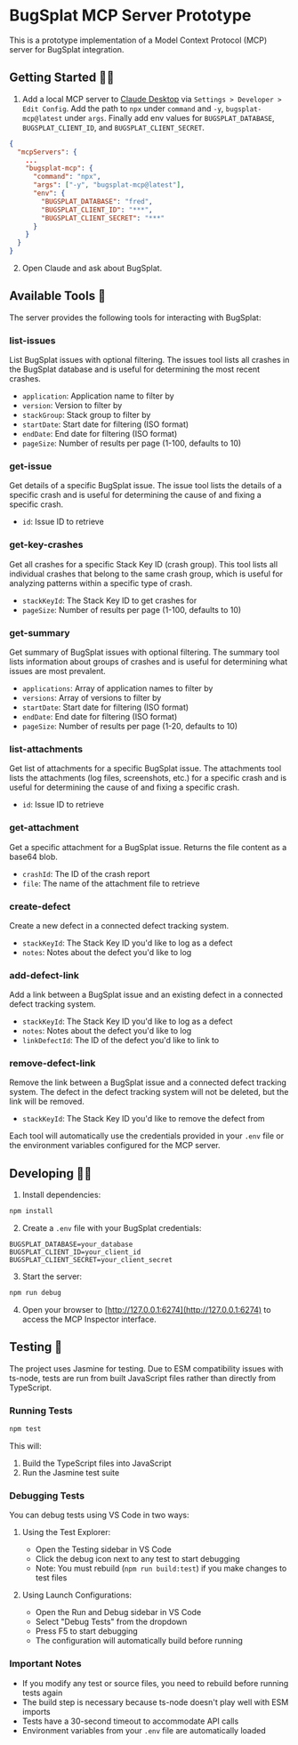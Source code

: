 # BugSplat MCP Server Prototype

This is a prototype implementation of a Model Context Protocol (MCP) server for BugSplat integration.

## Getting Started 👨‍🏫

1. Add a local MCP server to [Claude Desktop](https://claude.ai/download) via `Settings > Developer > Edit Config`. Add the path to `npx` under `command` and `-y`, `bugsplat-mcp@latest` under `args`. Finally add env values for `BUGSPLAT_DATABASE`, `BUGSPLAT_CLIENT_ID`, and `BUGSPLAT_CLIENT_SECRET`.
```json
{
  "mcpServers": {
    ...
    "bugsplat-mcp": {
      "command": "npx",
      "args": ["-y", "bugsplat-mcp@latest"],
      "env": {
        "BUGSPLAT_DATABASE": "fred",
        "BUGSPLAT_CLIENT_ID": "***",
        "BUGSPLAT_CLIENT_SECRET": "***"
      }
    }
  }
}
```

2. Open Claude and ask about BugSplat.

## Available Tools 🧰

The server provides the following tools for interacting with BugSplat:

### list-issues
List BugSplat issues with optional filtering. The issues tool lists all crashes in the BugSplat database and is useful for determining the most recent crashes.
- `application`: Application name to filter by
- `version`: Version to filter by
- `stackGroup`: Stack group to filter by
- `startDate`: Start date for filtering (ISO format)
- `endDate`: End date for filtering (ISO format)
- `pageSize`: Number of results per page (1-100, defaults to 10)

### get-issue
Get details of a specific BugSplat issue. The issue tool lists the details of a specific crash and is useful for determining the cause of and fixing a specific crash.
- `id`: Issue ID to retrieve

### get-key-crashes
Get all crashes for a specific Stack Key ID (crash group). This tool lists all individual crashes that belong to the same crash group, which is useful for analyzing patterns within a specific type of crash.
- `stackKeyId`: The Stack Key ID to get crashes for
- `pageSize`: Number of results per page (1-100, defaults to 10)

### get-summary
Get summary of BugSplat issues with optional filtering. The summary tool lists information about groups of crashes and is useful for determining what issues are most prevalent.
- `applications`: Array of application names to filter by
- `versions`: Array of versions to filter by
- `startDate`: Start date for filtering (ISO format)
- `endDate`: End date for filtering (ISO format)
- `pageSize`: Number of results per page (1-20, defaults to 10)

### list-attachments
Get list of attachments for a specific BugSplat issue. The attachments tool lists the attachments (log files, screenshots, etc.) for a specific crash and is useful for determining the cause of and fixing a specific crash.
- `id`: Issue ID to retrieve

### get-attachment
Get a specific attachment for a BugSplat issue. Returns the file content as a base64 blob.
- `crashId`: The ID of the crash report
- `file`: The name of the attachment file to retrieve

### create-defect
Create a new defect in a connected defect tracking system.
- `stackKeyId`: The Stack Key ID you'd like to log as a defect
- `notes`: Notes about the defect you'd like to log

### add-defect-link
Add a link between a BugSplat issue and an existing defect in a connected defect tracking system.
- `stackKeyId`: The Stack Key ID you'd like to log as a defect
- `notes`: Notes about the defect you'd like to log
- `linkDefectId`: The ID of the defect you'd like to link to

### remove-defect-link
Remove the link between a BugSplat issue and a connected defect tracking system. The defect in the defect tracking system will not be deleted, but the link will be removed.
- `stackKeyId`: The Stack Key ID you'd like to remove the defect from

Each tool will automatically use the credentials provided in your `.env` file or the environment variables configured for the MCP server. 

## Developing 👨‍💻

1. Install dependencies:
```bash
npm install
```

2. Create a `.env` file with your BugSplat credentials:
```
BUGSPLAT_DATABASE=your_database
BUGSPLAT_CLIENT_ID=your_client_id
BUGSPLAT_CLIENT_SECRET=your_client_secret
```

3. Start the server:
```bash
npm run debug
```

4. Open your browser to [http://127.0.0.1:6274](http://127.0.0.1:6274) to access the MCP Inspector interface.

## Testing 🧪

The project uses Jasmine for testing. Due to ESM compatibility issues with ts-node, tests are run from built JavaScript files rather than directly from TypeScript.

### Running Tests

```bash
npm test
```

This will:
1. Build the TypeScript files into JavaScript
2. Run the Jasmine test suite

### Debugging Tests

You can debug tests using VS Code in two ways:

1. Using the Test Explorer:
   - Open the Testing sidebar in VS Code
   - Click the debug icon next to any test to start debugging
   - Note: You must rebuild (`npm run build:test`) if you make changes to test files

2. Using Launch Configurations:
   - Open the Run and Debug sidebar in VS Code
   - Select "Debug Tests" from the dropdown
   - Press F5 to start debugging
   - The configuration will automatically build before running

### Important Notes

- If you modify any test or source files, you need to rebuild before running tests again
- The build step is necessary because ts-node doesn't play well with ESM imports
- Tests have a 30-second timeout to accommodate API calls
- Environment variables from your `.env` file are automatically loaded
